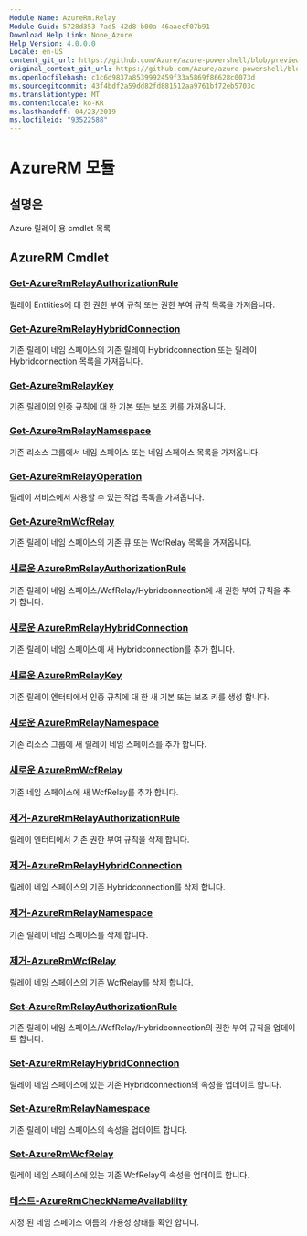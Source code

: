 ```yaml
---
Module Name: AzureRm.Relay
Module Guid: 5728d353-7ad5-42d8-b00a-46aaecf07b91
Download Help Link: None_Azure
Help Version: 4.0.0.0
Locale: en-US
content_git_url: https://github.com/Azure/azure-powershell/blob/preview/src/ResourceManager/Relay/Commands.Relay/help/AzureRM.Relay.md
original_content_git_url: https://github.com/Azure/azure-powershell/blob/preview/src/ResourceManager/Relay/Commands.Relay/help/AzureRM.Relay.md
ms.openlocfilehash: c1c6d9837a8539992459f33a5869f86628c0073d
ms.sourcegitcommit: 43f4bdf2a59dd82fd881512aa9761bf72eb5703c
ms.translationtype: MT
ms.contentlocale: ko-KR
ms.lasthandoff: 04/23/2019
ms.locfileid: "93522588"
---
```

# AzureRM 모듈
## 설명은
Azure 릴레이 용 cmdlet 목록

## AzureRM Cmdlet
### [Get-AzureRmRelayAuthorizationRule](Get-AzureRmRelayAuthorizationRule.md)
릴레이 Enttities에 대 한 권한 부여 규칙 또는 권한 부여 규칙 목록을 가져옵니다.

### [Get-AzureRmRelayHybridConnection](Get-AzureRmRelayHybridConnection.md)
기존 릴레이 네임 스페이스의 기존 릴레이 Hybridconnection 또는 릴레이 Hybridconnection 목록을 가져옵니다.

### [Get-AzureRmRelayKey](Get-AzureRmRelayKey.md)
기존 릴레이의 인증 규칙에 대 한 기본 또는 보조 키를 가져옵니다.

### [Get-AzureRmRelayNamespace](Get-AzureRmRelayNamespace.md)
기존 리소스 그룹에서 네임 스페이스 또는 네임 스페이스 목록을 가져옵니다.

### [Get-AzureRmRelayOperation](Get-AzureRmRelayOperation.md)
릴레이 서비스에서 사용할 수 있는 작업 목록을 가져옵니다.

### [Get-AzureRmWcfRelay](Get-AzureRmWcfRelay.md)
기존 릴레이 네임 스페이스의 기존 큐 또는 WcfRelay 목록을 가져옵니다.

### [새로운 AzureRmRelayAuthorizationRule](New-AzureRmRelayAuthorizationRule.md)
기존 릴레이 네임 스페이스/WcfRelay/Hybridconnection에 새 권한 부여 규칙을 추가 합니다.

### [새로운 AzureRmRelayHybridConnection](New-AzureRmRelayHybridConnection.md)
기존 릴레이 네임 스페이스에 새 Hybridconnection를 추가 합니다.

### [새로운 AzureRmRelayKey](New-AzureRmRelayKey.md)
기존 릴레이 엔터티에서 인증 규칙에 대 한 새 기본 또는 보조 키를 생성 합니다.

### [새로운 AzureRmRelayNamespace](New-AzureRmRelayNamespace.md)
기존 리소스 그룹에 새 릴레이 네임 스페이스를 추가 합니다.

### [새로운 AzureRmWcfRelay](New-AzureRmWcfRelay.md)
기존 네임 스페이스에 새 WcfRelay를 추가 합니다.

### [제거-AzureRmRelayAuthorizationRule](Remove-AzureRmRelayAuthorizationRule.md)
릴레이 엔터티에서 기존 권한 부여 규칙을 삭제 합니다.

### [제거-AzureRmRelayHybridConnection](Remove-AzureRmRelayHybridConnection.md)
릴레이 네임 스페이스의 기존 Hybridconnection를 삭제 합니다.

### [제거-AzureRmRelayNamespace](Remove-AzureRmRelayNamespace.md)
기존 릴레이 네임 스페이스를 삭제 합니다.

### [제거-AzureRmWcfRelay](Remove-AzureRmWcfRelay.md)
릴레이 네임 스페이스의 기존 WcfRelay를 삭제 합니다.

### [Set-AzureRmRelayAuthorizationRule](Set-AzureRmRelayAuthorizationRule.md)
기존 릴레이 네임 스페이스/WcfRelay/Hybridconnection의 권한 부여 규칙을 업데이트 합니다.

### [Set-AzureRmRelayHybridConnection](Set-AzureRmRelayHybridConnection.md)
릴레이 네임 스페이스에 있는 기존 Hybridconnection의 속성을 업데이트 합니다.

### [Set-AzureRmRelayNamespace](Set-AzureRmRelayNamespace.md)
기존 릴레이 네임 스페이스의 속성을 업데이트 합니다.

### [Set-AzureRmWcfRelay](Set-AzureRmWcfRelay.md)
릴레이 네임 스페이스에 있는 기존 WcfRelay의 속성을 업데이트 합니다.

### [테스트-AzureRmCheckNameAvailability](Test-AzureRmCheckNameAvailability.md)
지정 된 네임 스페이스 이름의 가용성 상태를 확인 합니다.

